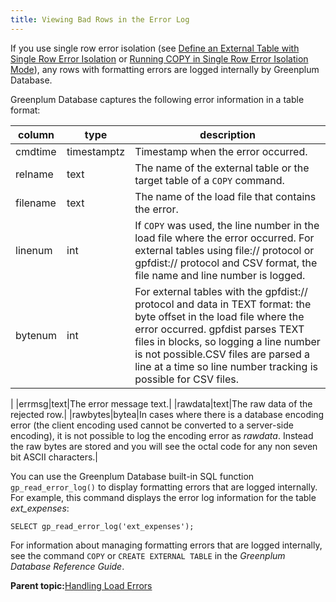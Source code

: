 ```yaml
---
title: Viewing Bad Rows in the Error Log 
---
```


If you use single row error isolation \(see [Define an External Table with Single Row Error Isolation](g-define-an-external-table-with-single-row-error-isolation.html) or [Running COPY in Single Row Error Isolation Mode](g-running-copy-in-single-row-error-isolation-mode.html)\), any rows with formatting errors are logged internally by Greenplum Database.

Greenplum Database captures the following error information in a table format:

|column|type|description|
|------|----|-----------|
|cmdtime|timestamptz|Timestamp when the error occurred.|
|relname|text|The name of the external table or the target table of a `COPY` command.|
|filename|text|The name of the load file that contains the error.|
|linenum|int|If `COPY` was used, the line number in the load file where the error occurred. For external tables using file:// protocol or gpfdist:// protocol and CSV format, the file name and line number is logged.|
|bytenum|int|For external tables with the gpfdist:// protocol and data in TEXT format: the byte offset in the load file where the error occurred. gpfdist parses TEXT files in blocks, so logging a line number is not possible.CSV files are parsed a line at a time so line number tracking is possible for CSV files.

|
|errmsg|text|The error message text.|
|rawdata|text|The raw data of the rejected row.|
|rawbytes|bytea|In cases where there is a database encoding error \(the client encoding used cannot be converted to a server-side encoding\), it is not possible to log the encoding error as *rawdata*. Instead the raw bytes are stored and you will see the octal code for any non seven bit ASCII characters.|

You can use the Greenplum Database built-in SQL function `gp_read_error_log()` to display formatting errors that are logged internally. For example, this command displays the error log information for the table *ext\_expenses*:

```
SELECT gp_read_error_log('ext_expenses');
```

For information about managing formatting errors that are logged internally, see the command `COPY` or `CREATE EXTERNAL TABLE` in the *Greenplum Database Reference Guide*.

**Parent topic:**[Handling Load Errors](../../load/topics/g-handling-load-errors.html)

